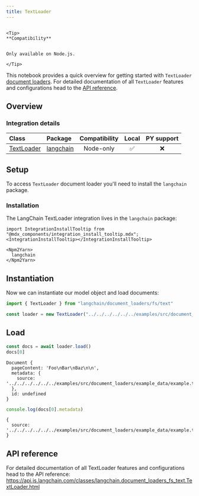 ```yaml
---
title: TextLoader
---
```


```{=mdx}

<Tip>
**Compatibility**


Only available on Node.js.

</Tip>

```
This notebook provides a quick overview for getting started with `TextLoader` [document loaders](/oss/concepts/document_loaders). For detailed documentation of all `TextLoader` features and configurations head to the [API reference](https://api.js.langchain.com/classes/langchain.document_loaders_fs_text.TextLoader.html).

## Overview
### Integration details

| Class | Package | Compatibility | Local | PY support |
| :--- | :--- | :---: | :---: |  :---: |
| [TextLoader](https://api.js.langchain.com/classes/langchain.document_loaders_fs_text.TextLoader.html) | [langchain](https://api.js.langchain.com/modules/langchain.document_loaders_fs_text.html) | Node-only | ✅ | ❌ |

## Setup

To access `TextLoader` document loader you'll need to install the `langchain` package.

### Installation

The LangChain TextLoader integration lives in the `langchain` package:

```{=mdx}
import IntegrationInstallTooltip from "@mdx_components/integration_install_tooltip.mdx";
<IntegrationInstallTooltip></IntegrationInstallTooltip>

<Npm2Yarn>
  langchain
</Npm2Yarn>

```
## Instantiation

Now we can instantiate our model object and load documents:


```typescript
import { TextLoader } from "langchain/document_loaders/fs/text"

const loader = new TextLoader("../../../../../../examples/src/document_loaders/example_data/example.txt")
```
## Load


```typescript
const docs = await loader.load()
docs[0]
```
```output
Document {
  pageContent: 'Foo\nBar\nBaz\n\n',
  metadata: {
    source: '../../../../../../examples/src/document_loaders/example_data/example.txt'
  },
  id: undefined
}
```

```typescript
console.log(docs[0].metadata)
```
```output
{
  source: '../../../../../../examples/src/document_loaders/example_data/example.txt'
}
```
## API reference

For detailed documentation of all TextLoader features and configurations head to the API reference: https://api.js.langchain.com/classes/langchain.document_loaders_fs_text.TextLoader.html
